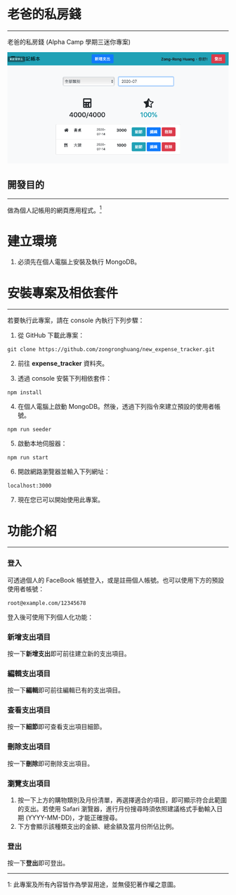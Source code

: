 # 老爸的私房錢
---
老爸的私房錢 (Alpha Camp 學期三迷你專案)

![Demo](/Demo.png)

## 開發目的
---
做為個人記帳用的網頁應用程式。[<sup>1</sup>](#1)

# 建立環境
1. 必須先在個人電腦上安裝及執行 MongoDB。

# 安裝專案及相依套件
---
若要執行此專案，請在 console 內執行下列步驟：

1. 從 GitHub 下載此專案：
```
git clone https://github.com/zongronghuang/new_expense_tracker.git
``` 
2. 前往 **expense_tracker** 資料夾。

3. 透過 console 安裝下列相依套件：
```
npm install
```

4. 在個人電腦上啟動 MongoDB。然後，透過下列指令來建立預設的使用者帳號。
```
npm run seeder
```

5. 啟動本地伺服器：
```
npm run start
```

6. 開啟網路瀏覽器並輸入下列網址：
```
localhost:3000
```

7. 現在您已可以開始使用此專案。

# 功能介紹
---
### 登入
可透過個人的 FaceBook 帳號登入，或是註冊個人帳號。也可以使用下方的預設使用者帳號：
```
root@example.com/12345678
```

登入後可使用下列個人化功能：
### 新增支出項目
按一下**新增支出**即可前往建立新的支出項目。

### 編輯支出項目
按一下**編輯**即可前往編輯已有的支出項目。

### 查看支出項目
按一下**細節**即可查看支出項目細節。

### 刪除支出項目
按一下**刪除**即可刪除支出項目。

### 瀏覽支出項目
1. 按一下上方的購物類別及月份清單，再選擇適合的項目，即可顯示符合此範圍的支出。若使用 Safari 瀏覽器，進行月份搜尋時須依照建議格式手動輸入日期 (YYYY-MM-DD)，才能正確搜尋。
2. 下方會顯示該種類支出的金額、總金額及當月份所佔比例。

### 登出
按一下**登出**即可登出。

---
<a class="anchor" id="1">1</a>: 此專案及所有內容皆作為學習用途，並無侵犯著作權之意圖。